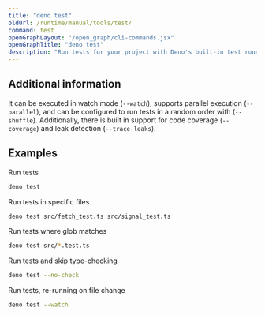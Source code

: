 ```yaml
---
title: "deno test"
oldUrl: /runtime/manual/tools/test/
command: test
openGraphLayout: "/open_graph/cli-commands.jsx"
openGraphTitle: "deno test"
description: "Run tests for your project with Deno's built-in test runner"
---
```


## Additional information

It can be executed in watch mode (`--watch`), supports parallel execution
(`--parallel`), and can be configured to run tests in a random order with
(`--shuffle`). Additionally, there is built in support for code coverage
(`--coverage`) and leak detection (`--trace-leaks`).

## Examples

Run tests

```bash
deno test
```

Run tests in specific files

```bash
deno test src/fetch_test.ts src/signal_test.ts
```

Run tests where glob matches

```bash
deno test src/*.test.ts
```

Run tests and skip type-checking

```bash
deno test --no-check
```

Run tests, re-running on file change

```bash
deno test --watch
```
